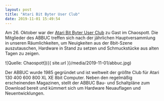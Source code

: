 ```yaml
---
layout: post
title: "Atari Bit Byter User Club"
date: 2019-11-01 15:49:54
---
```

Am 26. Oktober war der [Atari Bit Byter User Club](http://www.abbuc.de/) zu Gast im Chaospott. Die Mitglieder des ABBUC treffen sich nach der jährlichen Hauptversammlung in unseren Räumlichkeiten, um Neuigkeiten aus der 8bit-Szene auszutauschen, Hardware in Stand zu setzen und Schmuckstücke aus alten Tagen zu zeigen.

![Quelle: Chaospott]({{ site.url }}/media/2019-11-01/abbuc.jpg)

Der ABBUC wurde 1985 gegründet und ist weltweit der größte Club für Atari 130 400 600 800 XL XE 8bit Computer. Neben den regelmäßig erscheinenden Magazinen, stellt der ABBUC Bau- und Schaltpläne zum Download bereit und kümmert sich um Hardware Neuauflagen und Neuentwicklungen.
